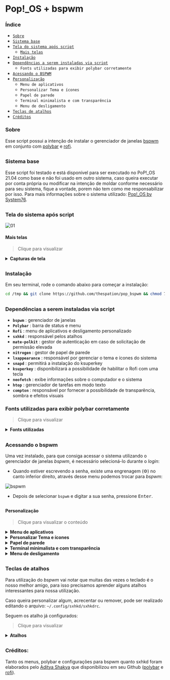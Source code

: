 # Pop!_OS + bspwm

### Índice

- [`Sobre`](#sobre)
- [`Sistema base`](#sistema-base)
- [`Tela do sistema após script`](#tela-do-sistema-após-script)
   - [`Mais telas`](#mais-telas)
- [`Instalação`](#instalação)<br>
- [`Dependências a serem instaladas via script`](#dependências-a-serem-instaladas-via-script)
   - `Fonts utilizadas para exibir polybar corretamente`
- [`Acessando o BSPWM`](#acessando-o-bspwm)
- [`Personalização`](#personalização)
   - `Menu de aplicativos`
   - 	`Personalizar Tema e ícones`
   - 	`Papel de parede`
   - 	`Terminal minimalista e com transparência`
   - 	`Menu de desligamento`
- [`Teclas de atalhos`](#teclas-de-atalhos)
- [`Créditos`](#créditos)


### Sobre

Esse script possui a intenção de instalar o gerenciador de janelas [bspwm](https://github.com/baskerville/bspwm) em conjunto com [polybar](https://github.com/polybar/polybar) e [rofi](https://github.com/davatorium/rofi).

##

### Sistema base

Esse script foi testado e está disponível para ser executado no PoP!_OS 21.04 como base e não foi usado em outro sistema, caso queira executar por conta própria ou modificar na intenção de moldar conforme necessário para seu sistema, fique a vontade, porem não tem como me responsabilizar por isso. Para mais informações sobre o sistema utilizado: [Pop!_OS by System76](https://pop.system76.com/).

##

### Tela do sistema após script

![01](https://user-images.githubusercontent.com/84329097/124180769-0e4a6d00-da8b-11eb-8efd-debe3c07f19d.png)

#### Mais telas
> Clique para visualizar
<details>
<summary><b>Capturas de tela</b></summary>
<br>
  
![02](https://user-images.githubusercontent.com/84329097/124180814-1c988900-da8b-11eb-80aa-e86b060cbdaa.png)
   
![03](https://user-images.githubusercontent.com/84329097/124180817-1d311f80-da8b-11eb-8a88-c58cf470ee00.png)
   
![04](https://user-images.githubusercontent.com/84329097/124180818-1dc9b600-da8b-11eb-9bda-7ca9db723c78.png)
   
![05](https://user-images.githubusercontent.com/84329097/124180819-1dc9b600-da8b-11eb-9ea4-737cbdade90f.png)
   
![06](https://user-images.githubusercontent.com/84329097/124180822-1e624c80-da8b-11eb-80c4-105c5e830695.png)
   
![07](https://user-images.githubusercontent.com/84329097/124180823-1e624c80-da8b-11eb-833c-279a3813d699.png)


</details>

##

### Instalação
Em seu terminal, rode o comando abaixo para começar a instalação:

```bash
cd /tmp && git clone https://github.com/thespation/pop_bspwm && chmod 755 pop_bspwm/* -R && cd pop_bspwm/ && ./instalar.sh
```

##

### Dependências a serem instaladas via script

- **`bspwm`** : gerenciador de janelas
- **`Polybar`** : barra de status e menu
- **`Rofi`** : menu de aplicativos e desligamento personalizado
- **`sxhkd`** : responsável pelos atalhos
- **`mate-polkit`** : gestor de autenticação em caso de solicitação de permissão elevada
- **`nitrogen`** : gestor de papel de parede
- **`lxappearance`** : responsável por gerenciar o tema e ícones do sistema
- **`snapd`** : permitirá a instalação do ksuperkey
- **`ksuperkey`** : disponibilizará a possibilidade de habilitar o Rofi com uma tecla
- **`neofetch`** : exibe informações sobre o computador e o sistema
- **`htop`** : gerenciador de tarefas em modo texto
- **`compton`** : responsável por fornecer a possibilidade de transparência, sombra e efeitos visuais

### Fonts utilizadas para exibir polybar corretamente
> Clique para visualizar
<details>
<summary><b>Fonts utilizadas</b></summary>

Fontes usadas por esse tema:

**`Fontes para texto`**

- Iosevka Nerd Font
- Fantasque Sans Mono
- Noto Sans
- Droid Sans
- Terminus

**`Fontes para ícones`**

- Iosevka Nerd Font
- Icomoon Feather
- Material Icons
- Waffle (Siji)

</details>

##

### Acessando o bspwm
Uma vez instalado, para que consiga acessar o sistema utilizando o gerenciador de janelas *bspwm*, é necessário selecioná-lo durante o *login*:
- Quando estiver escrevendo a senha, existe uma engrenagem (:gear:) no canto inferior direito, através desse menu podemos trocar para *bspwm*:

![bspwm](https://user-images.githubusercontent.com/84329097/124183641-e52bdb80-da8e-11eb-8471-3617038172df.png)

- Depois de selecionar `bspwm` e digitar a sua senha, pressione <kbd>Enter</kbd>.

##

#### Personalização
> Clique para visualizar o conteúdo
<details>
<summary><b>Menu de aplicativos</b></summary>

Seu sistema iniciará sem papel de parede e com alguns detalhes faltando refinamento.

temos 3 formas de acessar o menu de aplicativos (Rofi):
- `Maneira 1`:

![barra](https://user-images.githubusercontent.com/84329097/124183685-f5dc5180-da8e-11eb-85b0-792012b06197.png)

Por esse ícone no canto superior esquerdo.

- `Maneira 2`: Pressionando a tecla <kbd>Super</kbd> (também conhecida por tecla Windows) ou

- `Maneira 3`: pressionando <kbd>Alt</kbd> + <kbd>F1</kbd>

##
</details>
  
<details>
<summary><b>Personalizar Tema e ícones</b></summary>

Com Rofi aberto, escreva *personalizar* e abra o app:

![personalizar](https://user-images.githubusercontent.com/84329097/124183841-2de39480-da8f-11eb-9f22-c1070deb37d6.png)

Fique a vontade para selecionar o tema desejado, selecionei o *Pop-dark*:

![image](https://user-images.githubusercontent.com/84329097/118718512-b4a12280-b7fd-11eb-8e04-a35e27fe80be.png)

Para o *Tema de ícones* escolhi *Pop*:

![image](https://user-images.githubusercontent.com/84329097/118718572-c71b5c00-b7fd-11eb-8a5d-66e0cb1841d7.png)

clique em <kbd>Aplicar</kbd> para que as alterações entrem em vigor.

##
</details>

<details>
<summary><b>Papel de parede</b></summary>

No menu de aplicativos, escreva *nitrogen* para buscar:

![nitrogen](https://user-images.githubusercontent.com/84329097/124183750-0db3d580-da8f-11eb-8165-b05bde230f15.png)

Com o app aberto, clique em *Preferences*

![image](https://user-images.githubusercontent.com/84329097/118718931-35601e80-b7fe-11eb-81ea-6deedfcc5f59.png)

Clique em *Add*:

![image](https://user-images.githubusercontent.com/84329097/118718985-46a92b00-b7fe-11eb-9123-d8f05b64885e.png)

Para facilitar a nossa vida, clique em *File System*, pressione <kbd>Ctrl</kbd> + <kbd>l</kbd> para que possa digitar o endereço na barra, cole: `/usr/share/background/` e clique em Select:

![image](https://user-images.githubusercontent.com/84329097/118719117-70625200-b7fe-11eb-813f-0078715ba45d.png)

Com a pasta adicionada, clique em *OK*:

![image](https://user-images.githubusercontent.com/84329097/118719335-c0d9af80-b7fe-11eb-9494-59beb1c93f03.png)

Com isso perceberá que aparecem os mesmos papeis de parede que o PopOs com gnome apresenta, após selecionar, clique em *Apply*:

![image](https://user-images.githubusercontent.com/84329097/118719415-d8189d00-b7fe-11eb-953c-b4920d4a7e39.png)

obs: para fechar a janela, pressione <kbd>Super</kbd> + <kbd>c</kbd>.

##
</details>


<details>
<summary><b>Terminal minimalista e com transparência</b></summary>

Para abrir o terminal, pressione  <kbd>Super</kbd> +  <kbd>Enter</kbd>

Com o terminal aberto, clique com o botão direito do mouse na área do seu terminal e clique em *Preferências*:

![image](https://user-images.githubusercontent.com/84329097/118720337-db605880-b7ff-11eb-94e2-3deeff207cf4.png)

Na aba *Texto*, gosto de deixar a fonte em 9 e mudar a *Forma do Cursor* para *Sublinhado*

![image](https://user-images.githubusercontent.com/84329097/118720441-f92dbd80-b7ff-11eb-8b51-48578b0795c1.png)

Na aba *Cores* marque a opção *Use transparent background* e ajuste conforme desejado:

![image](https://user-images.githubusercontent.com/84329097/118720542-18c4e600-b800-11eb-9a6a-5a9b2d2d7e73.png)

Na *Rolagem* desmarque a opção *Mostrar barra de rolagem*

![image](https://user-images.githubusercontent.com/84329097/118720595-2e3a1000-b800-11eb-9ebe-efc957cede06.png)

No menu *Geral* desmarque a opção *Mostrar por padrão barra de menu em novas janelas*

![image](https://user-images.githubusercontent.com/84329097/118720658-44e06700-b800-11eb-89ea-99157ce62419.png)

Tudo configurado, pode fechar o terminal com <kbd>Super</kbd> + <kbd>c</kbd> e pode reabrir (<kbd>Super</kbd> + <kbd>Enter</kbd> ) para ver como ficou. Deve ficar desta forma:

![terminal](https://user-images.githubusercontent.com/84329097/124183812-1f957880-da8f-11eb-9195-3de53f90cc90.png)


##
</details>

<details>
<summary><b>Menu de desligamento</b></summary>

No canto superior direito existe um botão vermelho com a função de ter as seguintes possibilidades: Bloquear a tela, Deixar o computador em espera, Sair (logoff), Reiniciar e Desligar:

![desligamento](https://user-images.githubusercontent.com/84329097/124185228-11e0f280-da91-11eb-9970-9f9d8853a479.png)

Uma vez escolhida uma função, *Sair* por exemplo, o sistema não pedirá confirmação, executando na mesma hora.

Observação: para utilizar a funções Bloquear foi usado o [i3lock](https://github.com/i3/i3lock). Para desbloquear a tela, que foi configurada para ficar toda preta, basta digitar a senha e pressionar <kbd>Enter</kbd>.

</details>

##

### Teclas de atalhos
Para utilização do *bspwm* vai notar que muitas das vezes o teclado é o nosso melhor amigo, para isso precisamos aprender alguns atalhos interessantes para nossa utilização.

Caso queira personalizar algum, acrecentar ou remover, pode ser realizado editando o arquivo: `~/.config/sxhkd/sxhkdrc`.

Seguem os atalho já configurados:

> Clique para visualizar
<details>
<summary><b>Atalhos</b></summary>

Legenda: <kbd> W</kbd> = Tecla Windows

<kbd> W</kbd> - Menu de aplicativos

<kbd> W + w </kbd> - Mostra programas abertos (tecla Windows mais a tecla "w")

<kbd> W + 1-8</kbd> - Troca de área de trabalho

<kbd> W + Shift + 1-8</kbd> - Envia app em foco para a área de trabalho desejada

<kbd>W + Enter</kbd> - Terminal

<kbd>W + Barra de espaço</kbd> - troca entre modo tiling / floating

<kbd>W + F</kbd> - modo uma janela

<kbd>W + H/V/Q</kbd> - Prepara a divisão do app na Horizontal, Vertical ou Cancela.

<kbd>W + TAB</kbd> - Volta para última área de trabalho aberta

<kbd>W + Shift + 1-8</kbd> - Envia a janela em foco para a área desejada.

<kbd>W + Ctrol + ←/→/↑ /↓ </kbd> - Expande a janela em foco

<kbd>W + Alt + ←/→/↑ /↓</kbd> - Dininui a janela em foco

<kbd>W + C</kbd> - Fecha janela em foco

<kbd>Ctrl + Alt +  ←/→</kbd> - Troca de área de trabalho
</details>

##

### Créditos:
Tanto os menus, polybar e configurações para bspwm quanto sxhkd foram elaborados pelo [Aditya Shakya](https://github.com/adi1090x) que disponibilizou em seu Github ([polybar](https://github.com/adi1090x/polybar-themes) e [rofi](https://github.com/adi1090x/rofi)).

